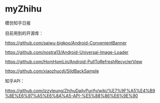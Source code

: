# myZhihu
模仿知乎日报

目前用到的开源库：

https://github.com/saiwu-bigkoo/Android-ConvenientBanner

https://github.com/nostra13/Android-Universal-Image-Loader

https://github.com/HomHomLin/Android-PullToRefreshRecyclerView

https://github.com/xiaozhucdj/SildBackSample

知乎API：

https://github.com/izzyleung/ZhihuDailyPurify/wiki/%E7%9F%A5%E4%B9%8E%E6%97%A5%E6%8A%A5-API-%E5%88%86%E6%9E%90
